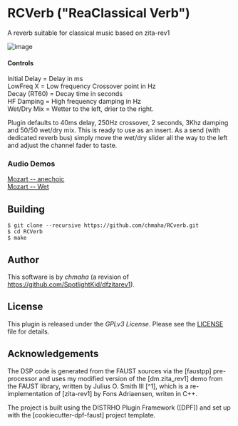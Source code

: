# RCVerb ("ReaClassical Verb")
A reverb suitable for classical music based on zita-rev1

![image](https://user-images.githubusercontent.com/120390802/211276686-df5f40dc-0b60-4d50-8cc8-b9ae812e2215.png)

#### Controls

Initial Delay = Delay in ms  
LowFreq X = Low frequency Crossover point in Hz  
Decay (RT60) = Decay time in seconds  
HF Damping = High frequency damping in Hz  
Wet/Dry Mix = Wetter to the left, drier to the right.  

Plugin defaults to 40ms delay, 250Hz crossover, 2 seconds, 3Khz damping and 50/50 wet/dry mix. This is ready to use as an insert. As a send (with dedicated reverb bus) simply move the wet/dry slider all the way to the left and adjust the channel fader to taste. 

### Audio Demos

[Mozart -- anechoic](https://github.com/chmaha/RCverb/raw/main/Demo%20Audio/Mozart-anechoic.mp3)  
[Mozart -- Wet](https://github.com/chmaha/RCverb/raw/main/Demo%20Audio/Mozart-wet.mp3)

## Building

```
$ git clone --recursive https://github.com/chmaha/RCverb.git
$ cd RCVerb
$ make
```
## Author

This software is by *chmaha* (a revision of https://github.com/SpotlightKid/dfzitarev1).


## License

This plugin is released under the *GPLv3 License*. Please see the
[LICENSE](./LICENSE) file for details.


## Acknowledgements

The DSP code is generated from the FAUST sources via the [faustpp]
pre-processor and uses my modified version of the [dm.zita_rev1] demo from the FAUST library, written
by Julius O. Smith III [^1], which is a re-implementation of [zita-rev1] by Fons
Adriaensen, writen in C++.

The project is built using the DISTRHO Plugin Framework ([DPF]) and set up
with the [cookiecutter-dpf-faust] project template.
